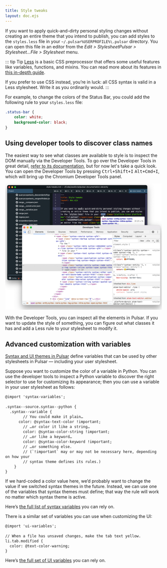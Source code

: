```yaml
---
title: Style tweaks
layout: doc.ejs
---
```


If you want to apply quick-and-dirty personal styling changes without creating an entire theme that you intend to publish, you can add styles to the `styles.less` file in your <span class="platform-linux platform-mac">`~/.pulsar`</span><span class="platform-win">`%USERPROFILE%\.pulsar`</span> directory. You can open this file in an editor from the <span class="platform-linux">_Edit > Stylesheet_</span><span class="platform-mac">_Pulsar > Stylesheet…_</span><span class="platform-win">_File > Stylesheet_</span> menu.


::: tip Tip
[Less](https://lesscss.org) is a basic CSS preprocessor that offers some useful features like variables, functions, and mixins. You can read more about its features in [this in-depth guide](https://lesscss.org/features/).

If you prefer to use CSS instead, you’re in luck: all CSS syntax is valid in a Less stylesheet. Write it as you ordinarily would.
:::


For example, to change the colors of the Status Bar, you could add the following rule to your `styles.less` file:

```css
.status-bar {
	color: white;
	background-color: black;
}
```

## Using developer tools to discover class names

The easiest way to see what classes are available to style is to inspect the DOM manually via the Developer Tools. To go over the Developer Tools in great detail, [refer to its documentation](/debugging-pulsar/check-for-errors-in-developer-tools/), but for now let's take a quick look. You can open the Developer Tools by pressing <kbd class="platform-linux platform-win">Ctrl+Shift+I</kbd> <kbd class="platform-mac">Alt+Cmd+I</kbd>, which will bring up the Chromium Developer Tools panel.

![Developer Tools](/img/atom/devtools-inspect-element.png "Developer Tools")

With the Developer Tools, you can inspect all the elements in Pulsar. If you want to update the style of something, you can figure out what classes it has and add a Less rule to your stylesheet to modify it.

## Advanced customization with variables

[Syntax and UI themes in Pulsar](/developing-for-pulsar/developing-a-theme/) define variables that can be used by other stylesheets in Pulsar — including your user stylesheet.

Suppose you want to customize the color of a variable in Python. You can use the developer tools to inspect a Python variable to discover the right selector to use for customizing its appearance; then you can use a variable in your user stylesheet as follows:

```less
@import 'syntax-variables';

.syntax--source.syntax--python {
  .syntax--variable {
		// You could make it plain…
	  color: @syntax-text-color !important;
		// …or color it like a string…
		color: @syntax-color-string !important;
		// …or like a keyword…
		color: @syntax-color-keyword !important;
		// …or something else.
		// (`!important` may or may not be necessary here, depending on how your
		// syntax theme defines its rules.)
	}
}
```

If we hard-coded a color value here, we’d probably want to change the value if we switched syntax themes in the future. Instead, we can use one of the variables that syntax themes must define; that way the rule will work no matter which syntax theme is active.

Here’s [the full list of syntax variables](https://github.com/pulsar-edit/pulsar/blob/master/static/variables/syntax-variables.less) you can rely on.

There is a similar set of variables you can use when customizing the UI:

```less
@import 'ui-variables';

// When a file has unsaved changes, make the tab text yellow.
li.tab.modified {
  color: @text-color-warning;
}
```

Here’s [the full set of UI variables](https://github.com/pulsar-edit/pulsar/blob/master/static/variables/ui-variables.less) you can rely on.
